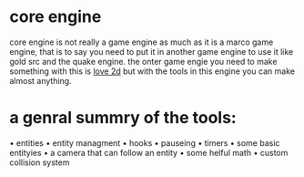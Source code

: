 # core engine
core engine is not really a game engine as much as it is a marco game engine, that is to say you need to put it in 
another game engine to use it like gold src and the quake engine. the onter game engie you need to make something with this 
is [love 2d](https://love2d.org/) but with the tools in this engine you can make almost anything.

# a genral summry of the tools:
   • entities
   • entity managment
   • hooks
   • pauseing
   • timers
   • some basic entityies
   • a camera that can follow an entity
   • some helful math
   • custom collision system
